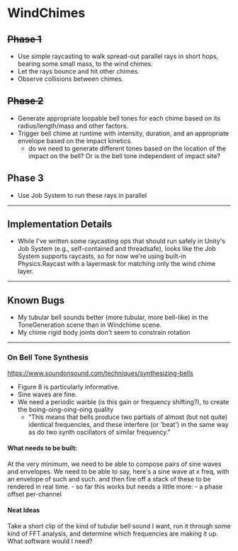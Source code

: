 # WindChimes


## ~~Phase 1~~
- Use simple raycasting to walk spread-out parallel rays in short hops, bearing some small mass, to the wind chimes. 
- Let the rays bounce and hit other chimes.
- Observe collisions between chimes.

## ~~Phase 2~~
- Generate appropriate loopable bell tones for each chime based on its radius/length/mass and other factors.
- Trigger bell chime at runtime with intensity, duration, and an appropriate envelope based on the impact kinetics.
    - do we need to generate different tones based on the location of the impact on the bell? Or is the bell tone independent of impact site?

## Phase 3
- Use Job System to run these rays in parallel

---

## Implementation Details
- While I've written some raycasting ops that should run safely in Unity's Job System (e.g., self-contained and threadsafe), looks like the Job System supports raycasts, so for now we're using built-in Physics.Raycast with a layermask for matching only the wind chime layer.

---

## Known Bugs
- My tubular bell sounds better (more tubular, more bell-like) in the ToneGeneration scene than in Windchime scene. 
- My chime rigid body joints don't seem to constrain rotation

---

### On Bell Tone Synthesis
https://www.soundonsound.com/techniques/synthesizing-bells
- Figure 8 is particularly informative.
- Sine waves are fine.
- We need a periodic warble (is this gain or frequency shifting?), to create the boing-oing-oing-oing quality
    - "This means that bells produce two partials of almost (but not quite) identical frequencies, and these interfere (or 'beat') in the same way as do two synth oscillators of similar frequency."

#### What needs to be built:
At the very minimum, we need to be able to compose pairs of sine waves and envelopes. We need to be able to say, here's a sine wave at x freq, with an envelope of such and such. and then fire off a stack of these to be rendered in real time.
    - so far this works but needs a little more:
        - a phase offset per-channel

#### Neat Ideas
Take a short clip of the kind of tubular bell sound I want, run it through some kind of FFT analysis, and determine which frequencies are making it up. What software would I need?


